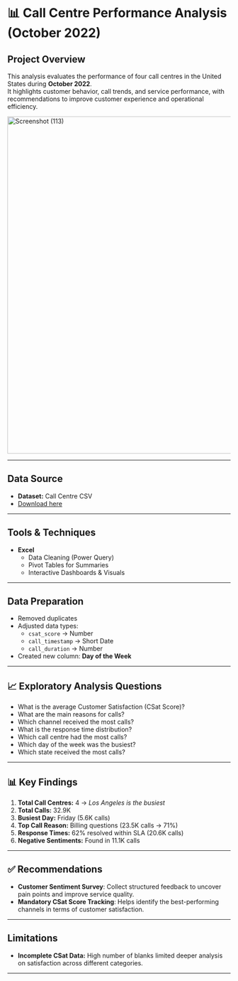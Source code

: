 # 📊 Call Centre Performance Analysis (October 2022)

## Project Overview  
This analysis evaluates the performance of four call centres in the United States during **October 2022**.  
It highlights customer behavior, call trends, and service performance, with recommendations to improve customer experience and operational efficiency.  


<img width="1828" height="759" alt="Screenshot (113)" src="https://github.com/user-attachments/assets/3af55d56-7efd-4e84-affc-40ed91b31328" />

---

## Data Source  
- **Dataset:** Call Centre CSV  
- [Download here](https://ko-fi.com/s/df3c8ba99e)  

---

## Tools & Techniques  
- **Excel**  
  - Data Cleaning (Power Query)  
  - Pivot Tables for Summaries  
  - Interactive Dashboards & Visuals  

---

## Data Preparation  
- Removed duplicates  
- Adjusted data types:  
  - `csat_score` → Number  
  - `call_timestamp` → Short Date  
  - `call_duration` → Number  
- Created new column: **Day of the Week**  

---

## 📈 Exploratory Analysis Questions  
- What is the average Customer Satisfaction (CSat Score)?  
- What are the main reasons for calls?  
- Which channel received the most calls?  
- What is the response time distribution?  
- Which call centre had the most calls?  
- Which day of the week was the busiest?  
- Which state received the most calls?  

---

## 📊 Key Findings  
1. **Total Call Centres:** 4 → *Los Angeles is the busiest*  
2. **Total Calls:** 32.9K  
3. **Busiest Day:** Friday (5.6K calls)  
4. **Top Call Reason:** Billing questions (23.5K calls → 71%)  
5. **Response Times:** 62% resolved within SLA (20.6K calls)  
6. **Negative Sentiments:** Found in 11.1K calls  

---

## ✅ Recommendations  
- **Customer Sentiment Survey**: Collect structured feedback to uncover pain points and improve service quality.  
- **Mandatory CSat Score Tracking**: Helps identify the best-performing channels in terms of customer satisfaction.  

---

## Limitations  
- **Incomplete CSat Data:** High number of blanks limited deeper analysis on satisfaction across different categories.  

---

